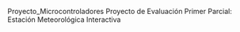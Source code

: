 Proyecto_Microcontroladores 
Proyecto de Evaluación Primer Parcial: Estación Meteorológica Interactiva

